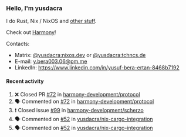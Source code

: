 ### Hello, I'm yusdacra

I do Rust, Nix / NixOS and [other stuff](https://yusdacra.gitlab.io/about).

Check out [Harmony](https://github.com/harmony-development)!

Contacts:
- Matrix: [@yusdacra:nixos.dev](https://matrix.to/#/@yusdacra:nixos.dev) or [@yusdacra:tchncs.de](https://matrix.to/#/@yusdacra:tchncs.de)
- E-mail: y.bera003.06@pm.me
- LinkedIn: https://www.linkedin.com/in/yusuf-bera-ertan-8468b7192

#### Recent activity

<!--START_SECTION:activity-->
1. ❌ Closed PR [#72](https://github.com/harmony-development/protocol/pull/72) in [harmony-development/protocol](https://github.com/harmony-development/protocol)
2. 🗣 Commented on [#72](https://github.com/harmony-development/protocol/issues/72) in [harmony-development/protocol](https://github.com/harmony-development/protocol)
3. ❗️ Closed issue [#99](https://github.com/harmony-development/scherzo/issues/99) in [harmony-development/scherzo](https://github.com/harmony-development/scherzo)
4. 🗣 Commented on [#52](https://github.com/yusdacra/nix-cargo-integration/issues/52) in [yusdacra/nix-cargo-integration](https://github.com/yusdacra/nix-cargo-integration)
5. 🗣 Commented on [#52](https://github.com/yusdacra/nix-cargo-integration/issues/52) in [yusdacra/nix-cargo-integration](https://github.com/yusdacra/nix-cargo-integration)
<!--END_SECTION:activity-->
